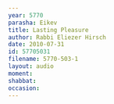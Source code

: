 ```yaml
---
year: 5770
parasha: Eikev
title: Lasting Pleasure
author: Rabbi Eliezer Hirsch
date: 2010-07-31
id: 57705031
filename: 5770-503-1
layout: audio
moment: 
shabbat: 
occasion: 
---
```

